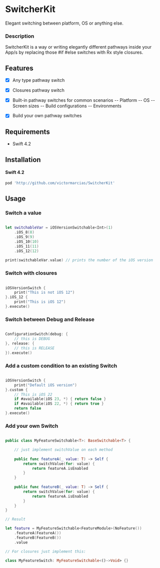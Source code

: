 # SwitcherKit
Elegant switching between platform, OS or anything else.

### Description
SwitcherKit is a way or writing elegantly different pathways inside your App/s by replacing those #if #else switches with Rx style closures.

## Features
- [x] Any type pathway switch
- [x] Closures pathway switch
- [x] Built-in pathway switches for common scenarios
-- Platform
-- OS
-- Screen sizes
-- Build configurations
-- Environments
- [x] Build your own pathway switches


## Requirements
- Swift 4.2

## Installation
#### Swift 4.2
```ruby
pod 'http://github.com/victormarcias/SwitcherKit'
```


## Usage

### Switch a value
```swift

let switchableVar = iOSVersionSwitchable<Int>(1)
    .iOS_8(8)
    .iOS_9(9)
    .iOS_10(10)
    .iOS_11(11)
    .iOS_12(12)
    
print(switchableVar.value) // prints the number of the iOS version
```

### Switch with closures
```swift

iOSVersionSwitch {
    print("This is not iOS 12")
}.iOS_12 {
    print("This is iOS 12")
}.execute()

```

### Switch between Debug and Release
```swift

ConfigurationSwitch(debug: {
    // this is DEBUG
}, release: {
    // this is RELEASE
}).execute()

```

### Add a custom condition to an existing Switch

```swift

iOSVersionSwitch {
    print("Default iOS version")
}.custom {
    // This is iOS 22
    if #available(iOS 23, *) { return false }
    if #available(iOS 22, *) { return true }
    return false
}.execute()

```

### Add your own Switch

```swift

public class MyFeatureSwitchable<T>: BaseSwitchable<T> {

    // just implement switchValue on each method
    
    public func featureA(_ value: T) -> Self {
        return switchValue(for: value) {
            return featureA.isEnabled
        }
    }
    
    public func featureB(_ value: T) -> Self {
        return switchValue(for: value) {
            return featureA.isEnabled
        }
    }
}

// Result

let feature = MyFeatureSwitchable<FeatureModule>(NoFeature())
    .featureA(FeatureA())
    .featureB(FeatureB())
    .value

// For closures just implement this:

class MyFeatureSwitch: MyFeatureSwitchable<()->Void> {}

```
